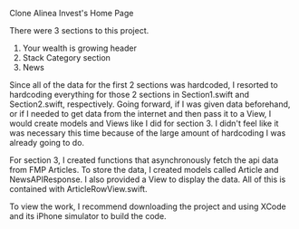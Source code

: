 Clone Alinea Invest's Home Page

There were 3 sections to this project.
1. Your wealth is growing header
2. Stack Category section
3. News

Since all of the data for the first 2 sections was hardcoded, I resorted to hardcoding 
everything for those 2 sections in Section1.swift and Section2.swift, respectively. Going 
forward, if I was given data beforehand, or if I needed to get data from the internet and 
then pass it to a View, I would create models and Views like I did for section 3. I didn't 
feel like it was necessary this time because of the large amount of hardcoding I was already 
going to do.

For section 3, I created functions that asynchronously fetch the api data from FMP Articles.
To store the data, I created models called Article and NewsAPIResponse. I also provided a
View to display the data. All of this is contained with ArticleRowView.swift. 

To view the work, I recommend downloading the project and using XCode and its iPhone 
simulator to build the code.  

